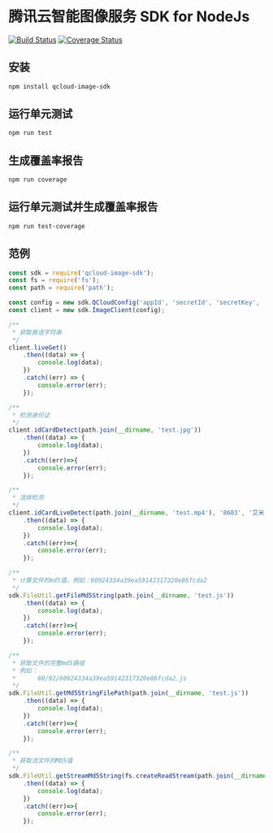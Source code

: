 # 腾讯云智能图像服务 SDK for NodeJs

[![Build Status](https://travis-ci.org/flavorzyb/qcloud-image-sdk.svg?branch=master)](https://travis-ci.org/flavorzyb/qcloud-image-sdk)
[![Coverage Status](https://coveralls.io/repos/github/flavorzyb/qcloud-image-sdk/badge.svg?branch=master)](https://coveralls.io/github/flavorzyb/qcloud-image-sdk?branch=master)

## 安装

```bash
npm install qcloud-image-sdk
```

## 运行单元测试

```bash
npm run test
```

## 生成覆盖率报告

```bash
npm run coverage
```

## 运行单元测试并生成覆盖率报告

```bash
npm run test-coverage
```

## 范例

```javascript
const sdk = require('qcloud-image-sdk');
const fs = require('fs');
const path = require('path');

const config = new sdk.QCloudConfig('appId', 'secretId', 'secretKey', 'bucket', 'region');
const client = new sdk.ImageClient(config);

/**
 * 获取唇语字符串
 */
client.liveGet()
    .then((data) => {
        console.log(data);
    })
    .catch((err) => {
        console.error(err);
    });

/**
 * 检测身份证
 */
client.idCardDetect(path.join(__dirname, 'test.jpg'))
    .then((data) => {
        console.log(data);
    })
    .catch((err)=>{
        console.error(err);
    });

/**
 * 活体检测
 */
client.idCardLiveDetect(path.join(__dirname, 'test.mp4'), '8603', '艾米', '4522876121211222222')
    .then((data) => {
        console.log(data);
    })
    .catch((err)=>{
        console.error(err);
    });

/**
 * 计算文件的md5值，例如：60924334a39ea59142317320e86fcda2
 */
sdk.FileUtil.getFileMd5String(path.join(__dirname, 'test.js'))
    .then((data) => {
        console.log(data);
    })
    .catch((err)=>{
        console.error(err);
    });

/**
 * 获取文件的完整md5路径
 * 例如：
 *      60/92/60924334a39ea59142317320e86fcda2.js
 */
sdk.FileUtil.getMd5StringFilePath(path.join(__dirname, 'test.js'))
    .then((data) => {
        console.log(data);
    })
    .catch((err)=>{
        console.error(err);
    });

/**
 * 获取流文件的MD5值
 */
sdk.FileUtil.getStreamMd5String(fs.createReadStream(path.join(__dirname, 'test.js')))
    .then((data) => {
        console.log(data);
    })
    .catch((err)=>{
        console.error(err);
    });

```
